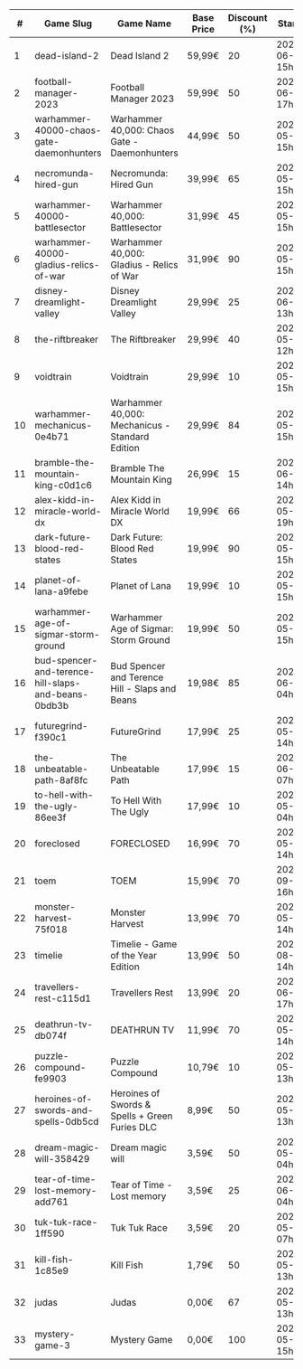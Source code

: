 |#|Game Slug|Game Name|Base Price|Discount (%)|Starts|Ends|
|---|---|---|---|---|---|---|
|1|dead-island-2|Dead Island 2|59,99€|20|2023-06-06 15h|2023-06-15 15h|
|2|football-manager-2023|Football Manager 2023|59,99€|50|2023-06-22 17h|2023-07-13 17h|
|3|warhammer-40000-chaos-gate-daemonhunters|Warhammer 40,000: Chaos Gate - Daemonhunters|44,99€|50|2023-05-25 15h|2023-06-01 15h|
|4|necromunda-hired-gun|Necromunda: Hired Gun|39,99€|65|2023-05-25 15h|2023-06-01 15h|
|5|warhammer-40000-battlesector|Warhammer 40,000: Battlesector|31,99€|45|2023-05-25 15h|2023-06-01 15h|
|6|warhammer-40000-gladius-relics-of-war|Warhammer 40,000: Gladius - Relics of War|31,99€|90|2023-05-25 15h|2023-06-01 15h|
|7|disney-dreamlight-valley|Disney Dreamlight Valley|29,99€|25|2023-06-02 13h|2023-06-15 13h|
|8|the-riftbreaker|The Riftbreaker|29,99€|40|2023-05-29 12h|2023-06-15 12h|
|9|voidtrain|Voidtrain|29,99€|10|2023-05-23 15h|2023-06-15 15h|
|10|warhammer-mechanicus-0e4b71|Warhammer 40,000: Mechanicus - Standard Edition|29,99€|84|2023-05-25 15h|2023-06-01 15h|
|11|bramble-the-mountain-king-c0d1c6|Bramble The Mountain King|26,99€|15|2023-06-05 14h|2023-06-12 14h|
|12|alex-kidd-in-miracle-world-dx|Alex Kidd in Miracle World DX|19,99€|66|2023-05-22 19h|2023-05-29 19h|
|13|dark-future-blood-red-states|Dark Future: Blood Red States|19,99€|90|2023-05-25 15h|2023-06-01 15h|
|14|planet-of-lana-a9febe|Planet of Lana|19,99€|10|2023-05-23 15h|2023-05-30 15h|
|15|warhammer-age-of-sigmar-storm-ground|Warhammer Age of Sigmar: Storm Ground|19,99€|50|2023-05-25 15h|2023-06-01 15h|
|16|bud-spencer-and-terence-hill-slaps-and-beans-0bdb3b|Bud Spencer and Terence Hill - Slaps and Beans|19,98€|85|2023-06-16 04h|2023-08-02 04h|
|17|futuregrind-f390c1|FutureGrind|17,99€|25|2023-05-23 14h|2023-05-30 14h|
|18|the-unbeatable-path-8af8fc|The Unbeatable Path|17,99€|15|2023-06-01 07h|2023-06-11 07h|
|19|to-hell-with-the-ugly-86ee3f|To Hell With The Ugly|17,99€|10|2023-05-30 04h|2023-06-06 04h|
|20|foreclosed|FORECLOSED|16,99€|70|2023-05-29 14h|2023-06-05 14h|
|21|toem|TOEM|15,99€|70|2023-09-11 16h|2023-09-24 16h|
|22|monster-harvest-75f018|Monster Harvest|13,99€|70|2023-05-29 14h|2023-06-05 14h|
|23|timelie|Timelie - Game of the Year Edition|13,99€|50|2023-08-01 14h|2023-08-15 14h|
|24|travellers-rest-c115d1|Travellers Rest|13,99€|20|2023-06-01 17h|2023-06-15 17h|
|25|deathrun-tv-db074f|DEATHRUN TV|11,99€|70|2023-05-29 14h|2023-06-05 14h|
|26|puzzle-compound-fe9903|Puzzle Compound|10,79€|10|2023-05-25 13h|2023-06-01 13h|
|27|heroines-of-swords-and-spells-0db5cd|Heroines of Swords & Spells + Green Furies DLC|8,99€|50|2023-05-29 13h|2023-06-05 13h|
|28|dream-magic-will-358429|Dream magic will|3,59€|50|2023-05-24 04h|2023-06-20 04h|
|29|tear-of-time-lost-memory-add761|Tear of Time - Lost memory|3,59€|25|2023-06-21 04h|2023-06-28 04h|
|30|tuk-tuk-race-1ff590|Tuk Tuk Race|3,59€|20|2023-05-25 07h|2023-06-01 07h|
|31|kill-fish-1c85e9|Kill Fish|1,79€|50|2023-05-29 13h|2023-06-05 13h|
|32|judas|Judas|0,00€|67|2023-05-29 13h|2023-06-05 13h|
|33|mystery-game-3|Mystery Game|0,00€|100|2023-05-25 15h|2023-06-01 15h|
